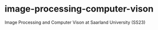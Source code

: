 # image-processing-computer-vison
Image Processing and Computer Vison at Saarland University (SS23) 
